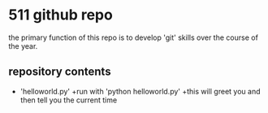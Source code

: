 # 511 github repo

the primary function of this repo is to develop 'git' skills over the course of the year. 

## repository contents

+ 'helloworld.py'
	+run with 'python helloworld.py'
	+this will greet you and then tell you the current time
